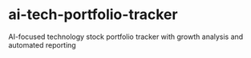 # ai-tech-portfolio-tracker
AI-focused technology stock portfolio tracker with growth analysis and automated reporting
